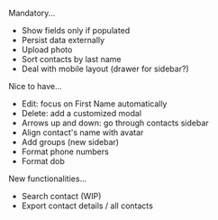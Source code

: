 Mandatory...
- Show fields only if populated
- Persist data externally
- Upload photo
- Sort contacts by last name
- Deal with mobile layout (drawer for sidebar?)

Nice to have...
- Edit: focus on First Name automatically
- Delete: add a customized modal
- Arrows up and down: go through contacts sidebar
- Align contact's name with avatar
- Add groups (new sidebar)
- Format phone numbers
- Format dob

New functionalities...
- Search contact (WIP)
- Export contact details / all contacts